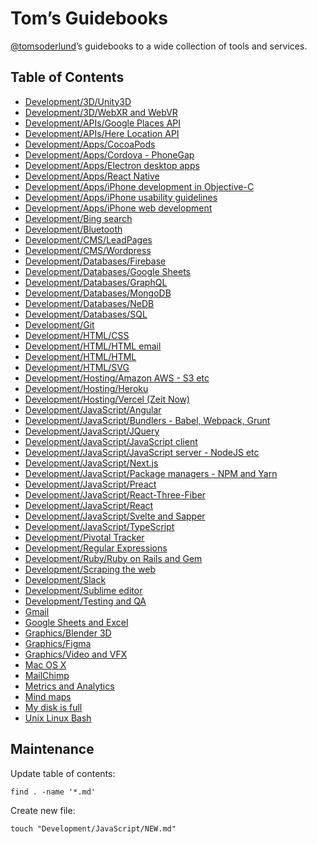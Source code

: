# Tom’s Guidebooks

[@tomsoderlund](https://twitter.com/tomsoderlund)’s guidebooks to a wide collection of tools and services.

## Table of Contents

- [Development/3D/Unity3D](./Development/3D/Unity3D.md)
- [Development/3D/WebXR and WebVR](./Development/3D/WebXR%20and%20WebVR.md)
- [Development/APIs/Google Places API](./Development/APIs/Google%20Places%20API.md)
- [Development/APIs/Here Location API](./Development/APIs/Here%20Location%20API.md)
- [Development/Apps/CocoaPods](./Development/Apps/CocoaPods.md)
- [Development/Apps/Cordova - PhoneGap](./Development/Apps/Cordova%20-%20PhoneGap.md)
- [Development/Apps/Electron desktop apps](./Development/Apps/Electron%20desktop%20apps.md)
- [Development/Apps/React Native](./Development/Apps/React%20Native.md)
- [Development/Apps/iPhone development in Objective-C](./Development/Apps/iPhone%20development%20in%20Objective-C.md)
- [Development/Apps/iPhone usability guidelines](./Development/Apps/iPhone%20usability%20guidelines.md)
- [Development/Apps/iPhone web development](./Development/Apps/iPhone%20web%20development.md)
- [Development/Bing search](./Development/Bing%20search.md)
- [Development/Bluetooth](./Development/Bluetooth.md)
- [Development/CMS/LeadPages](./Development/CMS/LeadPages.md)
- [Development/CMS/Wordpress](./Development/CMS/Wordpress.md)
- [Development/Databases/Firebase](./Development/Databases/Firebase.md)
- [Development/Databases/Google Sheets](./Development/Databases/Google%20Sheets.md)
- [Development/Databases/GraphQL](./Development/Databases/GraphQL.md)
- [Development/Databases/MongoDB](./Development/Databases/MongoDB.md)
- [Development/Databases/NeDB](./Development/Databases/NeDB.md)
- [Development/Databases/SQL](./Development/Databases/SQL.md)
- [Development/Git](./Development/Git.md)
- [Development/HTML/CSS](./Development/HTML/CSS.md)
- [Development/HTML/HTML email](./Development/HTML/HTML%20email.md)
- [Development/HTML/HTML](./Development/HTML/HTML.md)
- [Development/HTML/SVG](./Development/HTML/SVG.md)
- [Development/Hosting/Amazon AWS - S3 etc](./Development/Hosting/Amazon%20AWS%20-%20S3%20etc.md)
- [Development/Hosting/Heroku](./Development/Hosting/Heroku.md)
- [Development/Hosting/Vercel (Zeit Now)](./Development/Hosting/Vercel%20(Zeit%20Now).md)
- [Development/JavaScript/Angular](./Development/JavaScript/Angular.md)
- [Development/JavaScript/Bundlers - Babel, Webpack, Grunt](./Development/JavaScript/Bundlers%20-%20Babel,%20Webpack,%20Grunt.md)
- [Development/JavaScript/JQuery](./Development/JavaScript/JQuery.md)
- [Development/JavaScript/JavaScript client](./Development/JavaScript/JavaScript%20client.md)
- [Development/JavaScript/JavaScript server - NodeJS etc](./Development/JavaScript/JavaScript%20server%20-%20NodeJS%20etc.md)
- [Development/JavaScript/Next.js](./Development/JavaScript/Next.js.md)
- [Development/JavaScript/Package managers - NPM and Yarn](./Development/JavaScript/Package%20managers%20-%20NPM%20and%20Yarn.md)
- [Development/JavaScript/Preact](./Development/JavaScript/Preact.md)
- [Development/JavaScript/React-Three-Fiber](./Development/JavaScript/React-Three-Fiber.md)
- [Development/JavaScript/React](./Development/JavaScript/React.md)
- [Development/JavaScript/Svelte and Sapper](./Development/JavaScript/Svelte%20and%20Sapper.md)
- [Development/JavaScript/TypeScript](./Development/JavaScript/TypeScript.md)
- [Development/Pivotal Tracker](./Development/Pivotal%20Tracker.md)
- [Development/Regular Expressions](./Development/Regular%20Expressions.md)
- [Development/Ruby/Ruby on Rails and Gem](./Development/Ruby/Ruby%20on%20Rails%20and%20Gem.md)
- [Development/Scraping the web](./Development/Scraping%20the%20web.md)
- [Development/Slack](./Development/Slack.md)
- [Development/Sublime editor](./Development/Sublime%20editor.md)
- [Development/Testing and QA](./Development/Testing%20and%20QA.md)
- [Gmail](./Gmail.md)
- [Google Sheets and Excel](./Google%20Sheets%20and%20Excel.md)
- [Graphics/Blender 3D](./Graphics/Blender%203D.md)
- [Graphics/Figma](./Graphics/Figma.md)
- [Graphics/Video and VFX](./Graphics/Video%20and%20VFX.md)
- [Mac OS X](./Mac%20OS%20X.md)
- [MailChimp](./MailChimp.md)
- [Metrics and Analytics](./Metrics%20and%20Analytics.md)
- [Mind maps](./Mind%20maps.md)
- [My disk is full](./My%20disk%20is%20full.md)
- [Unix Linux Bash](./Unix%20Linux%20Bash.md)

## Maintenance

Update table of contents:

    find . -name '*.md'

Create new file:

    touch "Development/JavaScript/NEW.md"
